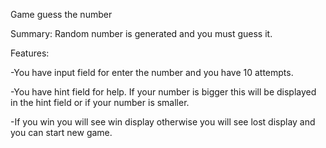 Game guess the number

Summary: Random number is generated and you must guess it.

Features:

-You have input field for enter the number and you have 10 attempts.

-You have hint field for help. If your number is bigger this will be displayed in the hint field or if your number is smaller.

-If you win you will see win display otherwise you will see lost display and you can start new game.